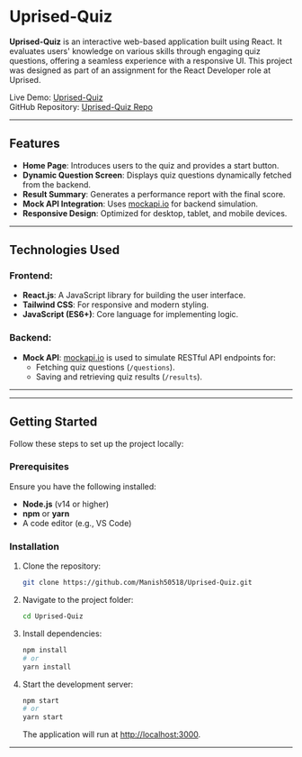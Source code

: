 # Uprised-Quiz

**Uprised-Quiz** is an interactive web-based application built using React. It evaluates users' knowledge on various skills through engaging quiz questions, offering a seamless experience with a responsive UI. This project was designed as part of an assignment for the React Developer role at Uprised.

Live Demo: [Uprised-Quiz](https://uprised-quiz.vercel.app/)  
GitHub Repository: [Uprised-Quiz Repo](https://github.com/Manish50518/Uprised-Quiz)

---

## Features

- **Home Page**: Introduces users to the quiz and provides a start button.
- **Dynamic Question Screen**: Displays quiz questions dynamically fetched from the backend.
- **Result Summary**: Generates a performance report with the final score.
- **Mock API Integration**: Uses [mockapi.io](https://mockapi.io/) for backend simulation.
- **Responsive Design**: Optimized for desktop, tablet, and mobile devices.

---

## Technologies Used

### Frontend:
- **React.js**: A JavaScript library for building the user interface.
- **Tailwind CSS**: For responsive and modern styling.
- **JavaScript (ES6+)**: Core language for implementing logic.

### Backend:
- **Mock API**: [mockapi.io](https://mockapi.io) is used to simulate RESTful API endpoints for:
  - Fetching quiz questions (`/questions`).
  - Saving and retrieving quiz results (`/results`).

---
---

## Getting Started

Follow these steps to set up the project locally:

### Prerequisites
Ensure you have the following installed:
- **Node.js** (v14 or higher)
- **npm** or **yarn**
- A code editor (e.g., VS Code)

### Installation
1. Clone the repository:
   ```bash
   git clone https://github.com/Manish50518/Uprised-Quiz.git
   ```

2. Navigate to the project folder:
   ```bash
   cd Uprised-Quiz
   ```

3. Install dependencies:
   ```bash
   npm install
   # or
   yarn install
   ```

4. Start the development server:
   ```bash
   npm start
   # or
   yarn start
   ```

   The application will run at [http://localhost:3000](http://localhost:3000).

---
